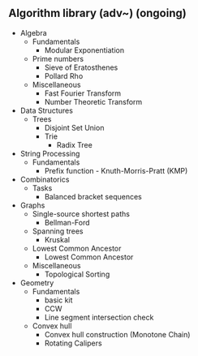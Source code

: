 ## Algorithm library (adv~) (ongoing)

- Algebra
  - Fundamentals
    - Modular Exponentiation
  - Prime numbers
    - Sieve of Eratosthenes
    - Pollard Rho
  - Miscellaneous
    - Fast Fourier Transform
    - Number Theoretic Transform
- Data Structures
  - Trees
    - Disjoint Set Union
    - Trie
      - Radix Tree
- String Processing
  - Fundamentals
    - Prefix function - Knuth-Morris-Pratt (KMP)
- Combinatorics
  - Tasks
    - Balanced bracket sequences
- Graphs
  - Single-source shortest paths
    - Bellman-Ford
  - Spanning trees
    - Kruskal
  - Lowest Common Ancestor
    - Lowest Common Ancestor
  - Miscellaneous
    - Topological Sorting
- Geometry
  - Fundamentals
    - basic kit
    - CCW
    - Line segment intersection check
  - Convex hull
    - Convex hull construction (Monotone Chain)
    - Rotating Calipers
